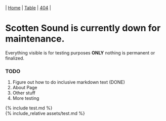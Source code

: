 | [Home][1] | [Table][2] | [404][3] |

[1]: index.md
[2]: table.md
[3]: 404.md


# Scotten Sound is currently down for maintenance.
Everything visible is for testing purposes **ONLY** nothing is permanent or finalized.

### TODO
1. Figure out how to do inclusive markdown text (DONE)
2. About Page
3. Other stuff
4. More testing



<body>
    <div>{% include test.md %}</div>
    <div>{% include_relative assets/test.md %}</div>
</body>